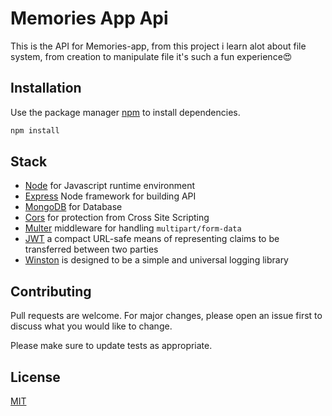 # Memories App Api

This is the API for Memories-app, from this project i learn alot about file system, from creation to manipulate file it's such a fun experience😍


## Installation

Use the package manager [npm](https://www.npmjs.com/) to install dependencies.

```bash
npm install
```

## Stack
- [Node](https://nodejs.org/) for Javascript runtime environment
- [Express](https://expressjs.com/) Node framework for building API
- [MongoDB](https://www.mongodb.com/) for Database
- [Cors](https://www.npmjs.com/package/cors) for protection from Cross Site Scripting
- [Multer](https://www.npmjs.com/package/multer) middleware for handling `multipart/form-data`
- [JWT](https://jwt.io/) a compact URL-safe means of representing claims to be transferred between two parties
- [Winston](https://www.npmjs.com/package/winston)  is designed to be a simple and universal logging library 
## Contributing

Pull requests are welcome. For major changes, please open an issue first
to discuss what you would like to change.

Please make sure to update tests as appropriate.

## License

[MIT](https://choosealicense.com/licenses/mit/)
